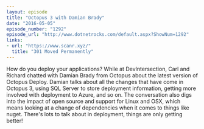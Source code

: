 ```yaml
---
layout: episode
title: "Octopus 3 with Damian Brady"
date: "2016-05-05"
episode_number: "1292"
episode_url: "http://www.dotnetrocks.com/default.aspx?ShowNum=1292"
links:
- url: "https://www.scanr.xyz/"
  title: "301 Moved Permanently"
---
```


How do you deploy your applications? While at DevIntersection, Carl and Richard chatted with Damian Brady from Octopus about the latest version of Octopus Deploy. Damian talks about all the changes that have come in Octopus 3, using SQL Server to store deployment information, getting more involved with deployment to Azure, and so on. The conversation also digs into the impact of open source and support for Linux and OSX, which means looking at a change of dependencies when it comes to things like nuget. There's lots to talk about in deployment, things are only getting better!
